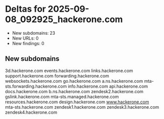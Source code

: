 # Deltas for 2025-09-08_092925_hackerone.com
- New subdomains: 23
- New URLs: 0
- New findings: 0

## New subdomains
3d.hackerone.com
events.hackerone.com
links.hackerone.com
support.hackerone.com
forwarding.hackerone.com
websockets.hackerone.com
go.hackerone.com
a.ns.hackerone.com
mta-sts.forwarding.hackerone.com
info.hackerone.com
api.hackerone.com
docs.hackerone.com
b.ns.hackerone.com
zendesk2.hackerone.com
gslink.hackerone.com
mta-sts.managed.hackerone.com
resources.hackerone.com
design.hackerone.com
www.hackerone.com
mta-sts.hackerone.com
zendesk1.hackerone.com
zendesk3.hackerone.com
zendesk4.hackerone.com
